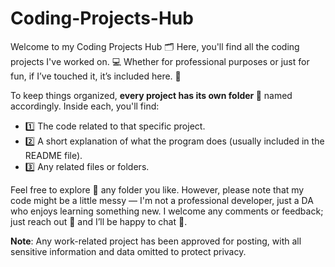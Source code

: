 # Coding-Projects-Hub
Welcome to my Coding Projects Hub 🗂️
Here, you'll find all the coding projects I've worked on. 💻 Whether for professional purposes or just for fun, if I’ve touched it, it’s included here. 🔢

To keep things organized, **every project has its own folder 📁** named accordingly. Inside each, you'll find:

- 1️⃣ The code related to that specific project.
- 2️⃣ A short explanation of what the program does (usually included in the README file).
- 3️⃣ Any related files or folders.

Feel free to explore 🔎 any folder you like. However, please note that my code might be a little messy — I'm not a professional developer, just a DA who enjoys learning something new.
I welcome any comments or feedback; just reach out 📩 and I’ll be happy to chat 💬.

**Note**: Any work-related project has been approved for posting, with all sensitive information and data omitted to protect privacy.
